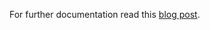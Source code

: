 For further documentation read this [blog post](http://blog.sequenceiq.com/blog/2014/09/04/sql-on-hbase-with-apache-phoenix/).
